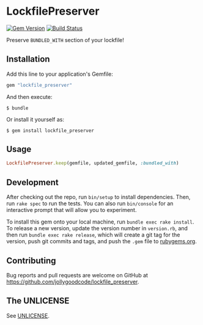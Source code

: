 # LockfilePreserver

[![Gem Version](https://badge.fury.io/rb/lockfile_preserver.svg)](https://badge.fury.io/rb/lockfile_preserver)
[![Build Status](https://travis-ci.org/jollygoodcode/lockfile_preserver.svg?branch=master)](https://travis-ci.org/jollygoodcode/lockfile_preserver)

Preserve `BUNDLED_WITH` section of your lockfile!

## Installation

Add this line to your application's Gemfile:

```ruby
gem "lockfile_preserver"
```

And then execute:

    $ bundle

Or install it yourself as:

    $ gem install lockfile_preserver

## Usage

```ruby
LockfilePreserver.keep(gemfile, updated_gemfile, :bundled_with)
```

## Development

After checking out the repo, run `bin/setup` to install dependencies. Then, run `rake spec` to run the tests. You can also run `bin/console` for an interactive prompt that will allow you to experiment.

To install this gem onto your local machine, run `bundle exec rake install`. To release a new version, update the version number in `version.rb`, and then run `bundle exec rake release`, which will create a git tag for the version, push git commits and tags, and push the `.gem` file to [rubygems.org](https://rubygems.org).

## Contributing

Bug reports and pull requests are welcome on GitHub at https://github.com/jollygoodcode/lockfile_preserver.

## The UNLICENSE

See [UNLICENSE](/UNLICENSE).
